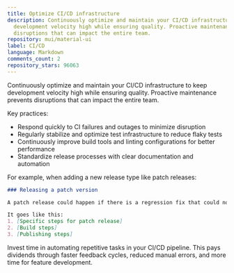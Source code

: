 ```yaml
---
title: Optimize CI/CD infrastructure
description: Continuously optimize and maintain your CI/CD infrastructure to keep
  development velocity high while ensuring quality. Proactive maintenance prevents
  disruptions that can impact the entire team.
repository: mui/material-ui
label: CI/CD
language: Markdown
comments_count: 2
repository_stars: 96063
---
```


Continuously optimize and maintain your CI/CD infrastructure to keep development velocity high while ensuring quality. Proactive maintenance prevents disruptions that can impact the entire team.

Key practices:
- Respond quickly to CI failures and outages to minimize disruption
- Regularly stabilize and optimize test infrastructure to reduce flaky tests
- Continuously improve build tools and linting configurations for better performance
- Standardize release processes with clear documentation and automation

For example, when adding a new release type like patch releases:

```markdown
### Releasing a patch version

A patch release could happen if there is a regression fix that could not wait for the monthly release cycle.

It goes like this:
1. [Specific steps for patch release]
2. [Build steps]
3. [Publishing steps]
```

Invest time in automating repetitive tasks in your CI/CD pipeline. This pays dividends through faster feedback cycles, reduced manual errors, and more time for feature development.